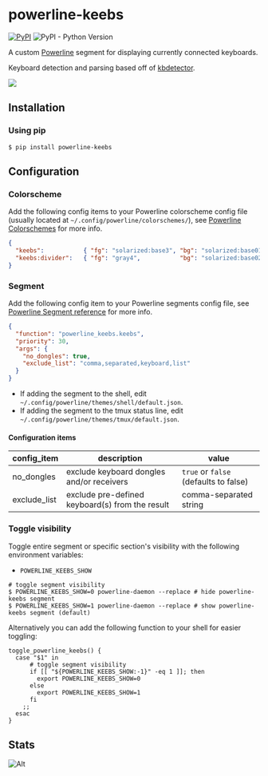 # powerline-keebs

[![PyPI](https://img.shields.io/pypi/v/powerline-keebs)](https://pypi.org/project/powerline-keebs/)
![PyPI - Python Version](https://img.shields.io/pypi/pyversions/powerline-keebs)

A custom [Powerline](https://github.com/powerline/powerline) segment for displaying currently connected keyboards.

Keyboard detection and parsing based off of [kbdetector](https://github.com/j4ckofalltrades/kbdetector).

![](https://res.cloudinary.com/j4ckofalltrades/image/upload/v1645293862/foss/powerline_keebs_hwsshp.png)

## Installation

### Using pip

`$ pip install powerline-keebs`

## Configuration

### Colorscheme

Add the following config items to your Powerline colorscheme config file (usually located at `~/.config/powerline/colorschemes/`),
see [Powerline Colorschemes](https://powerline.readthedocs.io/en/master/configuration/reference.html#colorschemes) for more info.

```json
{
  "keebs":           { "fg": "solarized:base3", "bg": "solarized:base01", "attrs": ["bold"] },
  "keebs:divider":   { "fg": "gray4",           "bg": "solarized:base02", "attrs": [] }
}
```

### Segment

Add the following config item to your Powerline segments config file,
see [Powerline Segment reference](https://powerline.readthedocs.io/en/master/configuration/segments.html#segment-reference) for more info.

```json
{
  "function": "powerline_keebs.keebs",
  "priority": 30,
  "args": {
    "no_dongles": true,
    "exclude_list": "comma,separated,keyboard,list"
  }
}
```

- If adding the segment to the shell, edit `~/.config/powerline/themes/shell/default.json`.
- If adding the segment to the tmux status line, edit `~/.config/powerline/themes/tmux/default.json`.

#### Configuration items

| config_item  | description                                     | value                                 |
|--------------|-------------------------------------------------|---------------------------------------|
| no_dongles   | exclude keyboard dongles and/or receivers       | `true` or `false` (defaults to false) |
| exclude_list | exclude pre-defined keyboard(s) from the result | comma-separated string                |

### Toggle visibility

Toggle entire segment or specific section's visibility with the following environment variables:

- `POWERLINE_KEEBS_SHOW`

```shell
# toggle segment visibility
$ POWERLINE_KEEBS_SHOW=0 powerline-daemon --replace # hide powerline-keebs segment
$ POWERLINE_KEEBS_SHOW=1 powerline-daemon --replace # show powerline-keebs segment (default)
```

Alternatively you can add the following function to your shell for easier toggling:

```shell
toggle_powerline_keebs() {
  case "$1" in
      # toggle segment visibility
      if [[ "${POWERLINE_KEEBS_SHOW:-1}" -eq 1 ]]; then
        export POWERLINE_KEEBS_SHOW=0
      else
        export POWERLINE_KEEBS_SHOW=1
      fi
    ;;
  esac
}
```

## Stats

![Alt](https://repobeats.axiom.co/api/embed/49028c098050f2ec944637634225038be092c693.svg "Repobeats analytics image")
